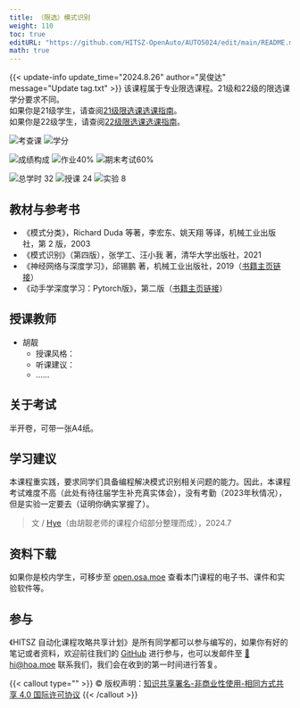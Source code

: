 ```yaml
---
title: （限选）模式识别
weight: 110
toc: true
editURL: "https://github.com/HITSZ-OpenAuto/AUTO5024/edit/main/README.md"
math: true
---
```

{{< update-info update_time="2024.8.26" author="吴俊达" message="Update tag.txt" >}}
该课程属于专业限选课程。21级和22级的限选课学分要求不同。
<br>
如果你是21级学生，请查阅[21级限选课选课指南](https://hoa.moe/blog/distributive-guidance-for-21/)。
<br>
如果你是22级学生，请查阅[22级限选课选课指南](https://hoa.moe/blog/distributive-guidance-for-22/)。

![考查课](https://img.shields.io/badge/%E8%80%83%E6%9F%A5%E8%AF%BE-green)
![学分](https://img.shields.io/badge/%E5%AD%A6%E5%88%86-2-moccasin)

![成绩构成](https://img.shields.io/badge/%E6%88%90%E7%BB%A9%E6%9E%84%E6%88%90-gold)
![作业40%](https://img.shields.io/badge/%E4%BD%9C%E4%B8%9A-未知%25-wheat)
![期末考试60%](https://img.shields.io/badge/%E6%9C%9F%E6%9C%AB%E8%80%83%E8%AF%95-未知%25-wheat)

![总学时 32](https://img.shields.io/badge/总学时-32-gold)
![授课 24](https://img.shields.io/badge/授课-24-wheat)
![实验 8](https://img.shields.io/badge/实验-8-wheat)

## 教材与参考书

- 《模式分类》，Richard Duda 等著，李宏东、姚天翔 等译，机械工业出版社，第 2 版，2003
- 《模式识别》（第四版），张学工、汪小我 著，清华大学出版社，2021
- 《神经网络与深度学习》，邱锡鹏 著，机械工业出版社，2019（[书籍主页链接](https://nndl.github.io/)）
- 《动手学深度学习：Pytorch版》，第二版（[书籍主页链接](https://zh.d2l.ai/)）

## 授课教师

- 胡靓
  - 授课风格：
  - 听课建议：
  - ……

## 关于考试

半开卷，可带一张A4纸。

## 学习建议

本课程重实践，要求同学们具备编程解决模式识别相关问题的能力。因此，本课程考试难度不高（此处有待往届学生补充真实体会），没有考勤（2023年秋情况），但是实验一定要去（证明你确实掌握了）。

> 文 / [Hye](https://github.com/Co-ding-Man)（由胡靓老师的课程介绍部分整理而成），2024.7

## 资料下载


如果你是校内学生，可移步至 <a href='https://open.osa.moe/openauto/AUTO5024'>open.osa.moe</a> 查看本门课程的电子书、课件和实验软件等。

## 参与

《HITSZ 自动化课程攻略共享计划》是所有同学都可以参与编写的，如果你有好的笔记或者资料，欢迎前往我们的 [GitHub](https://github.com/HITSZ-OpenAuto) 进行参与，也可以发邮件至 [📮hi@hoa.moe](mailto:hi@hoa.moe) 联系我们，我们会在收到的第一时间进行答复。

{{< callout type="" >}}
  © 版权声明：[知识共享署名-非商业性使用-相同方式共享 4.0 国际许可协议](https://creativecommons.org/licenses/by-nc-sa/4.0/)
{{< /callout >}}
